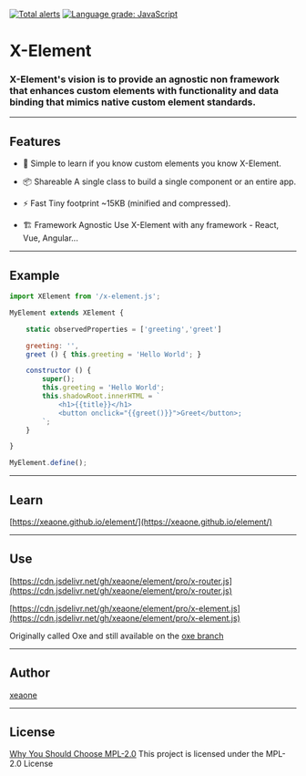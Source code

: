 [![Total alerts](https://img.shields.io/lgtm/alerts/g/xeaone/element.svg?logo=lgtm&logoWidth=20)](https://lgtm.com/projects/g/xeaone/element/alerts/)
[![Language grade: JavaScript](https://img.shields.io/lgtm/grade/javascript/g/xeaone/element.svg?logo=lgtm&logoWidth=20)](https://lgtm.com/projects/g/xeaone/element/context:javascript)

# X-Element

### X-Element's vision is to provide an agnostic non framework that enhances custom elements with functionality and data binding that mimics native custom element standards.


---
## Features

- &#128118; Simple to learn if you know custom elements you know X-Element.

- &#128230; Shareable A single class to build a single component or an entire app.

- &#9889; Fast Tiny footprint ~15KB (minified and compressed).

- &#127959; Framework Agnostic Use X-Element with any framework - React, Vue, Angular...


---
## Example
```js
import XElement from '/x-element.js';

MyElement extends XElement {

    static observedProperties = ['greeting','greet']

    greeting: '',
    greet () { this.greeting = 'Hello World'; }

    constructor () {
        super();
        this.greeting = 'Hello World';
        this.shadowRoot.innerHTML = `
            <h1>{{title}}</h1>
            <button onclick="{{greet()}}">Greet</button>;
        `;
    }

}

MyElement.define();
```

---
## Learn
[https://xeaone.github.io/element/](https://xeaone.github.io/element/)


---
## Use
[https://cdn.jsdelivr.net/gh/xeaone/element/pro/x-router.js](https://cdn.jsdelivr.net/gh/xeaone/element/pro/x-router.js)

[https://cdn.jsdelivr.net/gh/xeaone/element/pro/x-element.js](https://cdn.jsdelivr.net/gh/xeaone/element/pro/x-element.js)

Originally called Oxe and still available on the [oxe branch](https://github.com/xeaone/element/tree/oxe)


---
## Author
[xeaone](https://github.com/xeaone)


---
## License
[Why You Should Choose MPL-2.0](http://veldstra.org/2016/12/09/you-should-choose-mpl2-for-your-opensource-project.html)
This project is licensed under the MPL-2.0 License
